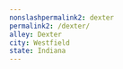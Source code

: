```yaml
---
﻿nonslashpermalink2: dexter
permalink2: /dexter/
alley: Dexter
city: Westfield
state: Indiana
---
```

